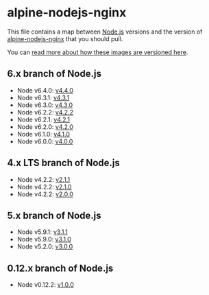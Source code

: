 # alpine-nodejs-nginx

This file contains a map between [Node.js][nodejs] versions and the version of [alpine-nodejs-nginx][alpinenodejsnginx] that you should pull.

You can [read more about how these images are versioned here](https://github.com/smebberson/docker-alpine#versioning).

## 6.x branch of Node.js

- Node v6.4.0: [v4.4.0](VERSIONS.md#v440)
- Node v6.3.1: [v4.3.1](VERSIONS.md#v431)
- Node v6.3.0: [v4.3.0](VERSIONS.md#v430)
- Node v6.2.2: [v4.2.2](VERSIONS.md#v422)
- Node v6.2.1: [v4.2.1](VERSIONS.md#v421)
- Node v6.2.0: [v4.2.0](VERSIONS.md#v420)
- Node v6.1.0: [v4.1.0](VERSIONS.md#v410)
- Node v6.0.0: [v4.0.0](VERSIONS.md#v400)

## 4.x LTS branch of Node.js

- Node v4.2.2: [v2.1.1](VERSIONS.md#v211)
- Node v4.2.2: [v2.1.0](VERSIONS.md#v210)
- Node v4.2.2: [v2.0.0](VERSIONS.md#v200)

## 5.x branch of Node.js

- Node v5.9.1: [v3.1.1](VERSIONS.md#v311)
- Node v5.9.0: [v3.1.0](VERSIONS.md#v310)
- Node v5.2.0: [v3.0.0](VERSIONS.md#v300)

## 0.12.x branch of Node.js

- Node v0.12.2: [v1.0.0](VERSIONS.md#v100)

[nodejs]: https://nodejs.org/en/
[alpinenodejsnginx]: https://github.com/smebberson/docker-alpine/tree/master/alpine-nodejs-nginx
